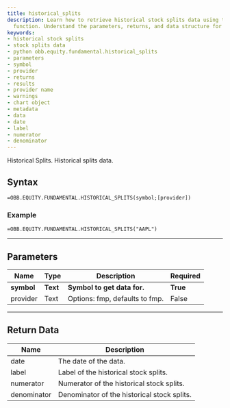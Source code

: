 ```yaml
---
title: historical_splits
description: Learn how to retrieve historical stock splits data using the Python obb.equity.fundamental.historical_splits
  function. Understand the parameters, returns, and data structure for this API call.
keywords: 
- historical stock splits
- stock splits data
- python obb.equity.fundamental.historical_splits
- parameters
- symbol
- provider
- returns
- results
- provider name
- warnings
- chart object
- metadata
- data
- date
- label
- numerator
- denominator
---
```


<!-- markdownlint-disable MD041 -->

Historical Splits. Historical splits data.

## Syntax

```excel wordwrap
=OBB.EQUITY.FUNDAMENTAL.HISTORICAL_SPLITS(symbol;[provider])
```

### Example

```excel wordwrap
=OBB.EQUITY.FUNDAMENTAL.HISTORICAL_SPLITS("AAPL")
```

---

## Parameters

| Name | Type | Description | Required |
| ---- | ---- | ----------- | -------- |
| **symbol** | **Text** | **Symbol to get data for.** | **True** |
| provider | Text | Options: fmp, defaults to fmp. | False |

---

## Return Data

| Name | Description |
| ---- | ----------- |
| date | The date of the data.  |
| label | Label of the historical stock splits.  |
| numerator | Numerator of the historical stock splits.  |
| denominator | Denominator of the historical stock splits.  |
